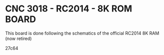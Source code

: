 # CNC 3018 - RC2014 - 8K ROM BOARD

This board is done following the schematics of the official RC2014 8K RAM (now retired)

27c64
